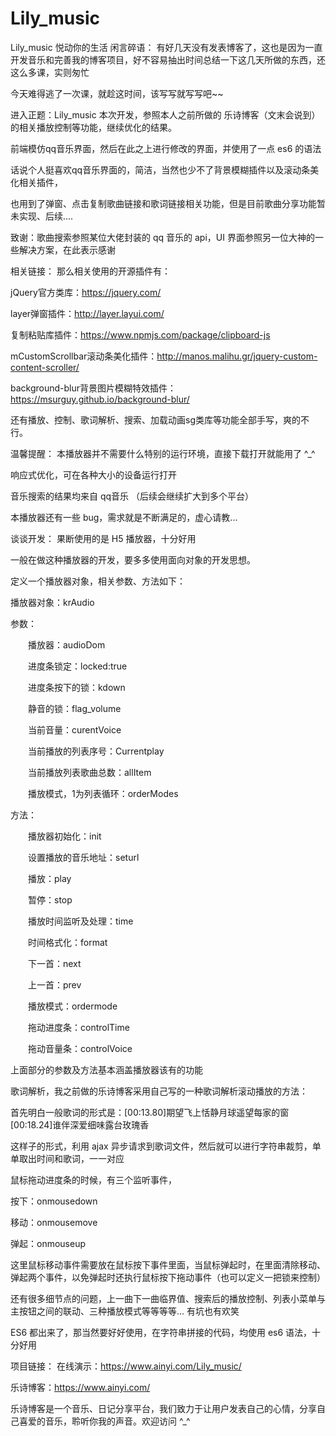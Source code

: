 # Lily_music
Lily_music 悦动你的生活
闲言碎语：
有好几天没有发表博客了，这也是因为一直开发音乐和完善我的博客项目，好不容易抽出时间总结一下这几天所做的东西，还这么多课，实则匆忙

今天难得逃了一次课，就趁这时间，该写写就写写吧~~

 

进入正题：Lily_music
本次开发，参照本人之前所做的 乐诗博客（文末会说到）的相关播放控制等功能，继续优化的结果。

前端模仿qq音乐界面，然后在此之上进行修改的界面，并使用了一点 es6 的语法

话说个人挺喜欢qq音乐界面的，简洁，当然也少不了背景模糊插件以及滚动条美化相关插件，

也用到了弹窗、点击复制歌曲链接和歌词链接相关功能，但是目前歌曲分享功能暂未实现、后续....

致谢：歌曲搜索参照某位大佬封装的 qq 音乐的 api，UI 界面参照另一位大神的一些解决方案，在此表示感谢

 

相关链接：
那么相关使用的开源插件有：

jQuery官方类库：https://jquery.com/

layer弹窗插件：http://layer.layui.com/

复制粘贴库插件：https://www.npmjs.com/package/clipboard-js

mCustomScrollbar滚动条美化插件：http://manos.malihu.gr/jquery-custom-content-scroller/

background-blur背景图片模糊特效插件：https://msurguy.github.io/background-blur/

还有播放、控制、歌词解析、搜索、加载动画sg类库等功能全部手写，爽的不行。

 

温馨提醒：
本播放器并不需要什么特别的运行环境，直接下载打开就能用了 ^_^

响应式优化，可在各种大小的设备运行打开

音乐搜索的结果均来自 qq音乐 （后续会继续扩大到多个平台）

本播放器还有一些 bug，需求就是不断满足的，虚心请教...

 

谈谈开发：
果断使用的是 H5 播放器，十分好用

一般在做这种播放器的开发，要多多使用面向对象的开发思想。

定义一个播放器对象，相关参数、方法如下：

播放器对象：krAudio

参数：

　　播放器：audioDom

　　进度条锁定：locked:true

　　进度条按下的锁：kdown

　　静音的锁：flag_volume

　　当前音量：curentVoice

　　当前播放的列表序号：Currentplay

　　当前播放列表歌曲总数：allItem

　　播放模式，1为列表循环：orderModes

方法：

　　播放器初始化：init

　　设置播放的音乐地址：seturl

　　播放：play

　　暂停：stop

　　播放时间监听及处理：time

　　时间格式化：format

　　下一首：next

　　上一首：prev

　　播放模式：ordermode

　　拖动进度条：controlTime

　　拖动音量条：controlVoice

上面部分的参数及方法基本涵盖播放器该有的功能

 

歌词解析，我之前做的乐诗博客采用自己写的一种歌词解析滚动播放的方法：

首先明白一般歌词的形式是：[00:13.80]期望飞上恬静月球遥望每家的窗 [00:18.24]谁伴深爱细味露台玫瑰香

这样子的形式，利用 ajax 异步请求到歌词文件，然后就可以进行字符串裁剪，单单取出时间和歌词，一一对应


鼠标拖动进度条的时候，有三个监听事件，

按下：onmousedown 

移动：onmousemove 

弹起：onmouseup 

这里鼠标移动事件需要放在鼠标按下事件里面，当鼠标弹起时，在里面清除移动、弹起两个事件，以免弹起时还执行鼠标按下拖动事件（也可以定义一把锁来控制）

 

还有很多细节点的问题，上一曲下一曲临界值、搜索后的播放控制、列表小菜单与主按钮之间的联动、三种播放模式等等等等... 有坑也有欢笑


ES6 都出来了，那当然要好好使用，在字符串拼接的代码，均使用 es6 语法，十分好用

项目链接：
在线演示：https://www.ainyi.com/Lily_music/

乐诗博客：https://www.ainyi.com/

乐诗博客是一个音乐、日记分享平台，我们致力于让用户发表自己的心情，分享自己喜爱的音乐，聆听你我的声音。欢迎访问 ^_^


